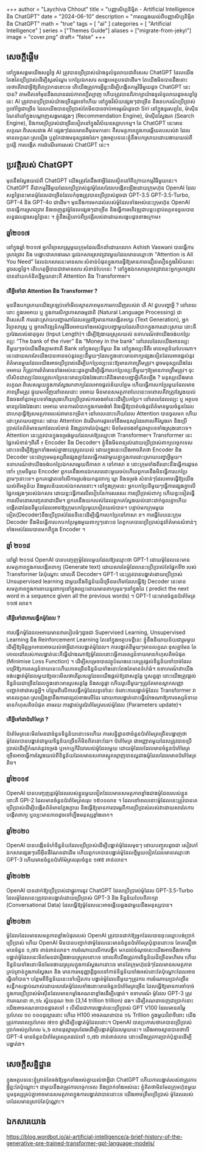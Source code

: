+++
author = "Laychiva Chhout"
title = "បញ្ញាសិប្បនិម្មិត - Artificial Intelligence និង ChatGPT"
date = "2024-06-10"
description = "ការឈ្វេងយល់ពីបញ្ញាសិប្បនិម្មិត និង ChatGPT"
math = "true"
tags = [
    "ai"
]
categories = [
    "Artificial Intelligence"
]
series = ["Themes Guide"]
aliases = ["migrate-from-jekyl"]
image = "cover.png"
draft= "false"
+++

## សេចក្តីផ្តើម

នៅក្នុងសង្គមយើងសព្វថ្ងៃ AI ត្រូវបានប្រើប្រាស់យ៉ាងទូលំទូលាយជាពិសេស ChatGPT ដែលយើងតែងតែប្រើប្រាស់ដើម្បីសួរសំណួរ បកប្រែឯកសារ សង្ខេបអត្ថបទជាដើម។ តែយើងមិនបានដឹងនោះទេថាតើវាជាអ្វីឱ្យពិតប្រាកដនោះទេ តើយើងត្រូវការអ្វីខ្លះដើម្បីបង្កើតកម្មវិធីមួយដូច ChatGPT នេះបាន? 
តាមពិតទៅមុននឹងឈានដល់ភាពល្បីល្បាញ ហើយត្រូវបានពិភាក្សាយ៉ាងទូលំទូលាយដូចសព្វថ្ងៃនេះ AI ត្រូវបានប្រើប្រាស់យ៉ាងច្រើនរួចទៅហើយ នៅក្នុងវិស័យផ្សេងៗជាច្រើន និងឧបករណ៍ប្រើប្រាស់ប្រចាំថ្ងៃជាច្រើន ដែលយើងបានប្រើប្រាស់តែមិនបានចាប់អារម្មណ៍ដូចជា Siri នៅក្នុងទូរសព្ទដៃ, ម៉ាស៊ីនណែនាំនៅក្នុងបណ្តាញសង្គមផ្សេងៗ (Recommendation Engine),  ម៉ាស៊ីនស្វែងរក (Search Engine), និងការប្រើប្រាស់ជាច្រើនទៀតនៅក្នុងវិស័យឧស្សាហកម្ម។ តែ ChatGPT នេះមានលក្ខណៈពិសេសជាង AI ផ្សេងៗដែលមានពីមុនមកនោះ គឺសមត្ថភាពក្នុងការឆ្លើយតបរបស់វា ដែលមានលក្ខណៈស្រដៀង ឬពូកែជាងមនុស្សផងដែរ។  ក្នុងអត្ថបទនេះខ្ញុំនឹងបកស្រាយដោយងាយយល់ពី ប្រវត្តិ ការបង្កើត ការដំណើរការរបស់ ChatGPT នេះ។ 

## ប្រវត្តិរបស់ ChatGPT
មុននឹងស្វែងយល់ពី ChatGPT យើងត្រូវតែដឹងថាអ្វីដែលស្ថិតនៅពីក្រោយកម្មវិធីមួយនេះ។ ChatGPT គឺជាកម្មវិធីមួយដែលប្រើប្រាស់នូវម៉ូដែលដែលបង្កើតឡើងដោយក្រុមហ៊ុន OpenAI ដែលសព្វថ្ងៃនេះមានម៉ូដែលជាច្រើនដែលកំពុងត្រូវបានប្រើប្រាស់ដូចជា GPT-3.5 GPT-3.5-Turbo, GPT-4 និង GPT-4o ជាដើម។ មុននឹងការមកដល់របស់ម៉ូដែលទាំងអស់នេះក្រុមហ៊ុន OpenAI បានធ្វើការស្រាវជ្រាវ និងចេញនូវម៉ូដែលផ្សេងៗជាច្រើន និងធ្វើការអភិវឌ្ឍជាបន្តបន្ទាប់រហូតទទួលបានលទ្ធផលដូចសព្វថ្ងៃនេះ ។  ខ្ញុំនឹងរៀបរាប់ពីប្រវត្តិរបស់វាដោយសង្ខេបដូចខាងក្រោម៖

### ឆ្នាំ២០១៧

នៅក្នុងឆ្នាំ ២០១៧ អ្នកវិទ្យាសាស្រ្តមួយក្រុមដែលដឹកនាំដោយលោក Ashish Vaswani បានធ្វើការស្រាវជ្រាវ និង បង្ហោះជាសាធារណៈនូវឯកសារស្រាវជ្រាវមួយដែលមានឈ្មោះថា “Attention is All You Need” ដែលឯកសារនេះមានសារៈសំខាន់បំផុតក្នុងការធ្វើឱ្យមានភាពជឿនលឿនក្នុងវិស័យនេះដូចសព្វថ្ងៃ។ តើហេតុអ្វីបានជាវាមានសារៈសំខាន់បែបនេះ ? នៅក្នុងឯកសារស្រាវជ្រាវនេះអ្នកស្រាវជ្រាវបាននាំយកគំនិតថ្មីមួយនោះគឺ Attention និង Transformer។ 

#### តើអ្វីទៅជា Attention និង Transformer ?
មុននឹងបកស្រាយយើងត្រឡប់ទៅមើលស្ថានភាពមុនការរកឃើញរបស់វា តើ AI ជួបបញ្ហាអ្វី ? នៅពេលនោះ ក្នុងអេអាយ ឬ ក្នុងការសិក្សាភាសាធម្មជាតិ (Natural Language Processing) ជាពិសេសគឺ ការដោះស្រាយបញ្ហាណាដែលតម្រូវឱ្យមានការបង្កើតអក្សរ (Text Generation), អ្នកវិទ្យាសាស្ត្រ ឬ អ្នកអភិវឌ្ឍន៍កម្មវិធីអេអាយទាំងអស់ជួបបញ្ហាមួយដែលពិបាកក្នុងការដោះស្រាយ នោះគឺប្រវែងរបស់ធាតុចូល (Input Length)។ ដើម្បីឱ្យងាយស្រួលយល់ ឧទាហរណ៍ថាយើងចង់បកប្រែល្បះ “The bank of the river” និង “Money in the bank” នៅពេលដែលយើងអានល្បះនីមួយៗចប់យើងដឹងភ្លាមថាតើ Bank នៅក្នុងល្បះទីមួយ និង នៅក្នុងល្បះទីពីរ មានអត្ថន័យបែបណា។ នេះដោយសារតែយើងបានអានចប់នូវល្បះនីមួយៗដែលក្នុងនោះមានពាក្យផ្សេងទៀតដែលអាចផ្តល់នូវព័ត៌មានមួយដែលយើងអាចប្រើប្រាស់ដើម្បីបកប្រែល្បះនេះឱ្យមានភាពត្រឹមត្រូវ។ ដូចមនុស្សយើងដែរ អេអាយ ក៏ត្រូវការព័ត៌មានទាំងអស់នេះដូចគ្នាដើម្បីធ្វើការបកប្រែល្បះនីមួយៗឱ្យមានភាពត្រឹមត្រូវ។ ចុះបើសិនជាល្បះដែលត្រូវបកប្រែនេះមានប្រវែងវែងនោះតើនិងមានបញ្ហាអ្វីកើតឡើង ? មនុស្សយើងមានលក្ខណៈពិសេសមួយក្នុងការស្វែងរកពាក្យដែលអាចផ្តល់ន័យបន្ថែម ហើយធ្វើការបកប្រែមួយដែលមានភាពត្រឹមត្រូវ ផ្ទុយមកវិញនៅពេលនោះ អេអាយ មិនមានសមត្ថភាពបែបនេះទេពោលគឺវាត្រូវស្វែងយល់ និងចងចាំនូវអត្ថបទទាំងស្រុងហើយប្រើប្រាស់ការចងចាំនេះដើម្បីបកប្រែ។ នៅពេលដែលល្បះ ឬ អត្ថបទមានប្រវែងវែងនោះ អេអាយ មានការលំបាកក្នុងការចង់ចាំ និងធ្វើឱ្យបាត់បង់នូវព័ត៌មានមួយចំនួនដែលជាហេតុធ្វើឱ្យសមត្ថភាពរបស់វាមានកម្រិត។ នៅពេលនោះហើយដែល Attention បានចូលមក ហើយដោះស្រាយបញ្ហានេះ ដោយ Attention ដំណើរការដូចទៅនឹងមនុស្សដែរពោលគឺស្វែងរក និងប្រើប្រាស់តែព័ត៌មានណាដែលសំខាន់ និងត្រូវការតែប៉ុណ្ណោះ មិនមែនចងចាំនូវអត្ថបទទាំងស្រុងនោះទេ។ 
Attention នេះត្រូវបានក្នុងទម្រង់មួយដែលគេឱ្យឈ្មោះថា Transformer។ Transformer នេះផ្នែកសំខាន់ៗពីរគឺ ៖ Encoder និង Decoder។ ខ្ញុំនឹងមិនពន្យល់ដោយប្រើប្រាស់ពាក្យបច្ចេកទេសនោះទេដើម្បីឱ្យអ្នកទាំងអស់គ្នាងាយស្រួលយល់ ដោយក្នុងនេះយើងអាចគិតថា Encoder និង Decoder នេះជាក្រុមមនុស្សពីរផ្សេងគ្នាដែលធ្វើការជាមួយគ្នាក្នុងការដោះស្រាយបញ្ហាអ្វីមួយ។ ឧទាហរណ៍ថាយើងចង់បកប្រែឯកសារមួយពីភាសា ក ទៅភាសា ខ នោះក្រុមទាំងពីរនោះនឹងធ្វើការដូចតទៅ៖
ក្រុមទីមួយ Encoder ពួកគេនឹងអានឯកសារនោះមួយចប់ហើយពួកគេនឹងមិនធ្វើការបកប្រែភ្លាមៗនោះទេ។ ពួកគេផ្តោតទៅលើការស្រង់យកនូវពាក្យ ឃ្លា និងទម្រង់ សំខាន់ៗដែលអាចធ្វើឱ្យយើងយល់ពីអត្ថន័យ និងមូលន័យរបស់ឯកសារនោះ។ នៅក្នុងក្រុមនេះ អ្នកបកប្រែនីមួយៗធ្វើការផ្សេងគ្នាលើផ្នែកផ្សេងៗរបស់ឯកសារ ដោយខ្លះធ្វើការលើរបៀបនៃការសរសេរ ការប្រើប្រាស់ពាក្យ ហើយខ្លះទៀតធ្វើការលើមនោសញ្ចេតនាជាដើម។ ពួកគេនឹងយករបស់ដែលពួកគេស្វែងយល់នោះដាក់ចូលគ្នាហើយបង្កើតជាផែនទីមួយដែលអាចឱ្យក្រុមបកប្រែមួយទៀតយល់បាន។ 
បន្ទាប់មកក្រុមមួយទៀត(Decoder)នឹងប្រើប្រាស់ផែនទីនេះដើម្បីធ្វើការបកប្រែទៅភាសា ខ។ ការធ្វើបែបនេះក្រុម Decoder នឹងមិនធ្វើការបកបកប្រែម្តងមួយពាក្យៗនោះទេ តែពួកគេបានប្រើប្រាស់នូវព័ត៌មានសំខាន់ៗទាំងអស់ដែលបានមកពីក្នុង Encoder ។ 
### ឆ្នាំ ២០១៨
នៅឆ្នាំ ២០១៨ OpenAI បានបញ្ចេញម៉ូដែលមួយដែលឱ្យឈ្មោះថា GPT-1 ដោយម៉ូដែលនេះមានសមត្ថភាពក្នុងការបង្កើតពាក្យ (Generate text) ដោយសារតែម៉ូដែលនេះប្រើប្រាស់តែផ្នែកទី២ របស់ Transformer តែប៉ុណ្នោះ ពោលគឺ Decoder។ GPT-1 នេះត្រូវបានបង្ហាត់ដោយប្រើប្រាស់ Unsupervised learning ជាមួយនឹងទិន្នន័យដ៏ច្រើនមហិមាដែលធ្វើឱ្យ Decoder នេះមានសមត្ថភាពក្នុងការទាយនូវពាក្យនៅក្នុងល្បះដោយមានពាក្យមុនៗនៅក្នុងដៃ ( predict the next word in a sequence given all the previous words) ។ GPT-1 នេះមានចំនួនប៉ារ៉ាមែត្រ ១១៧ លាន។ 
#### តើអ្វីទៅជាការបង្វឹកម៉ូដែល ? 
ការបង្វឹកម៉ូដែលអេអាយមាន៣របៀបធំៗដូចជា Supervised Learning, Unsupervised Learning និង Reinforcement Learning តែនៅក្នុងអត្ថបទខ្លីនេះ ខ្ញុំនឹងនិយាយន័យជារួមមួយដើម្បីឱ្យមិត្តអ្នកអានអាចយល់ថាអ្វីជាការបង្ហាត់ម៉ូដែល។ ការបង្ហាត់នីមួយៗមានលក្ខណៈខុសគ្នាមែន តែគោលដៅរបស់ការបង្ហាត់នេះគឺធ្វើយ៉ាងណាឱ្យម៉ូដែលនោះធ្វើការទស្សន៍ទាយមានកំហុសតិចបំផុត (Minimise Loss Function) ។ ដើម្បីសម្រេចបានវត្ថុបំណងនេះគេត្រូវផ្តល់ទិន្នន័យចាំបាច់ដែលបម្រើឱ្យការទស្សន៍ទាយនេះហើយភាគច្រើនទិន្នន័យទាំងនោះតែងតែមានទំហំធំ។ ឧទាហរណ៍ថាយើងចង់បង្ហាត់ម៉ូដែលមួយឱ្យចេះមើលថាតើរូបសត្វដែលយើងផ្តល់ឱ្យជាសត្វឆ្កែ ឬសត្វឆ្មា នោះយើងត្រូវផ្តល់ទិន្នន័យជាច្រើនដែលក្នុងនោះមានរូបសត្វឆ្កែ និងសត្វឆ្មា ហើយរូបនីមួយៗត្រូវតែមានស្លាកសញ្ញាបញ្ជាក់ថាជាសត្វអ្វី។ 
បន្ថែមពីលើការបង្វឹកម៉ូដែលទូទៅនេះ ចំពោះការបង្ហាត់ម៉ូដែល Transformer វាមានលក្ខណៈស្រដៀងគ្នានឹងការពន្យល់ខាងលើដែរ ដោយការបង្ហាត់នោះធ្វើយ៉ាងណាឱ្យការទស្សន៍ទាយមានកំហុសតិចបំផុត តាមរយៈការផ្លាស់ប្តូរប៉ារ៉ាមែត្ររបស់ម៉ូដែល (Parameters update)។ 
#### តើអ្វីទៅជាប៉ារ៉ាមែត្រ ? 
ប៉ារ៉ាមែត្រនេះមិនមែនជាចំនួនទិន្នន័យនោះទេហើយ ការសន្និដ្ឋានថាចំនួនប៉ារ៉ាមែត្រច្រើនបង្ហាញថាម៉ូដែលបានបង្ហាត់ជាមួយទិន្នន័យច្រើនក៏មិនពិតនោះដែរ។ ប៉ារ៉ាមែត្រ ជាអញ្ញាតមួយដែលត្រូវបានប្រើប្រាស់ដើម្បីកំណត់នូវទម្រង់ ឬអកប្បកិរិយារបស់ម៉ូដែលមួយ ដោយម៉ូដែលដែលមានចំនួនប៉ារ៉ាមែត្រច្រើនអាចធ្វើការស្វែងយល់ពីទិន្នន័យដែលមានសភាពស្មុគស្មាញបានល្អជាងម៉ូដែលដែលមានប៉ារ៉ាមែត្រតិច។ 
### ឆ្នាំ២០១៩ 
OpenAI បានបញ្ចេញនូវម៉ូដែលរបស់ខ្លួនមួយទៀតដែលមានសមត្ថភាពខ្លាំងជាងម៉ូដែលរបស់ខ្លួននោះគឺ GPI-2 ដែលមានចំនួនប៉ារ៉ាមែត្រសរុប ១៥០០លាន ។ ដែលនៅពេលនោះម៉ូដែលនេះត្រូវបានគេប្រើប្រាស់ដើម្បីបង្កើតព័ត៌មានក្លែងក្លាយ និងធ្វើឱ្យមានការបារម្ភពីការប្រើប្រាស់របស់វាដោយសារតែការបង្កើតពាក្យ ឬល្បះមានភាពដូចទៅហ្នឹងមនុស្សខ្លាំងពេក។ 
### ឆ្នាំ២០២០
OpenAI បានបង្កើនទំហំទិន្នន័យដែលប្រើប្រាស់ដើម្បីបង្ហាត់ម៉ូដែលមុនៗ ដោយបញ្ចូលដូចជា សៀវភៅ ឯកសារផ្សេងៗលើអុីនធឺណែតជាដើម ហើយពួកគេបានបង្ហាត់ម៉ូដែលថ្មីមួយទៀតដែលមានឈ្មោះថា GPT-3 ហើយមានចំនួនប៉ារ៉ាម៉ែត្រសរុបចំនួន ១៧៥ ពាន់លាន។ 
### ឆ្នាំ២០២២ 
OpenAI បានដាក់ឱ្យប្រើប្រាស់ជាផ្លូវការនូវ ChatGPT ដែលប្រើប្រាស់ម៉ូដែល GPT-3.5-Turbo ដែលម៉ូដែលនេះត្រូវបានបង្ហាត់ដោយប្រើប្រាស់ GPT-3 និង ទិន្នន័យបែបពិភាក្សា (Conversational Data) ដែលធ្វើឱ្យម៉ូដែលនេះអាចឆ្លើយឆ្លងជាមួយនឹងមនុស្សបាន។ 
### ឆ្នាំ២០២៣
ម៉ូដែលដែលមានសមត្ថភាពខ្លាំងបំផុតរបស់ OpenAI ត្រូវបានដាក់ឱ្យអ្នកដែលបានចុះឈ្មោះបង់ប្រាក់ប្រើប្រាស់ ហើយ OpenAI មិនបានបញ្ជាក់ថាម៉ូដែលនេះមានចំនួនប៉ារ៉ាមែត្រប៉ុន្មាននោះទេ តែគេជឿថាមានចំនួន ១,៧៦ ពាន់ពាន់លាន។ 
ការចំណាយលើការបង្វឹក
មកដល់ចំណុចនេះយើងអាចដឹងថាការបង្ហាត់ម៉ូដែលនេះមិនមែនជារឿងងាយស្រួលនោះទេ ពោលគឺយើងត្រូវការទិន្នន័យដ៏ច្រើនមហិមារ ហើយទិន្នន័យទាំងនោះមិនមែនងាយស្រួលក្នុងការស្វែងរកនោះទេ មានតែក្រុមហ៊ុនធំៗដែលមានសមត្ថភាពគ្រប់គ្រាន់ក្នុងការស្វែងរក និង មានការអនុញ្ញាត្តិចូលទៅកាន់ទិន្នន័យទាំងអស់នោះតែប៉ុណ្នោះដែលអាចធ្វើទៅបាន។ បន្ថែមពីទិន្នន័យនេះទៅទៀតការ បង្ហាត់ម៉ូដែលនីមួយៗត្រូវការ ការចំណាយប្រាក់ច្រើនសន្ធឹកសន្ធាប់ណាស់ដោយសារតែម៉ូដែលទាំងនោះមានចំនួនប៉ារ៉ាមែត្រច្រើន ដែលធ្វើឱ្យមានការចាំបាច់ក្នុងការប្រើប្រាស់ម៉ាស៊ីនដែលមានកម្លាំងគណនាខ្លាំងដើម្បីបង្កាត់។ ឧទាហរណ៍ ម៉ូដែល GPT-3 ត្រូវការគណនា ៣,១៤ ស្វ័យគុណ ២៣ (3,14 trillion trillion) ដង។ ដើម្បីគណនាចេញជាប្រាក់នោះយើងអាចគណនាបានដូចតទៅ ៖ បើសិនជាការបង្ហាត់នេះប្រើប្រាស់ GPT V100 ដែលមានតម្លៃប្រហែល ១០ ០០០ដុល្លារនោះ ហើយ H100 អាចគណនាបាន ១៤ Trillion ក្នុងមួយវិនាទីនោះ យើងត្រូវការពេលប្រហែល ៧១១ ឆ្នាំដើម្បីបង្ហាត់ម៉ូដែលនោះ។ OpenAI បានប្រកាសថាគេបានប្រើប្រាស់ប្រាក់អស់ប្រហែល ៤,៦ លានដុល្លារស្រដែងដើម្បីបង្កាត់ម៉ូដែលមួយនេះ។ យើងអាចស្មានបានថាបើ GPT-4 មានចំនួនប៉ារ៉ាមែត្ររហូតដល់ទៅ ១,៧៦ ពាន់ពាន់លាន នោះយើងត្រូវការប្រាក់ប៉ុន្មានដើម្បីបង្ហាត់វា។ 
## សេចក្តីសន្និដ្ឋាន
ក្នុងអត្ថបទនេះខ្ញុំគ្រាន់តែចង់ឱ្យអ្នកទាំងអស់គ្នាយល់ថាអ្វីជា ChatGPT ហើយការបង្ហាត់របស់វាត្រូវការអ្វីខ្លះតែប៉ុណ្នោះ។ ជាមួយនឹងតម្រូវការបច្ចេកទេស និងប្រាក់ទាំងអស់នេះ ខ្ញុំគិតថាមិនមែនក្រុមហ៊ុនមួយ ឬមនុស្សគ្រប់គ្នាអាចមានសមត្ថភាពក្នុងការបង្ហាត់វាបាននោះទេ យើងអាចត្រឹមប្រើប្រាស់ ម៉ូដែលរបស់គេដែលមានស្រាប់តែប៉ុណ្ណោះ។ 


## ឯកសារយោង
https://blog.wordbot.io/ai-artificial-intelligence/a-brief-history-of-the-generative-pre-trained-transformer-gpt-language-models/



